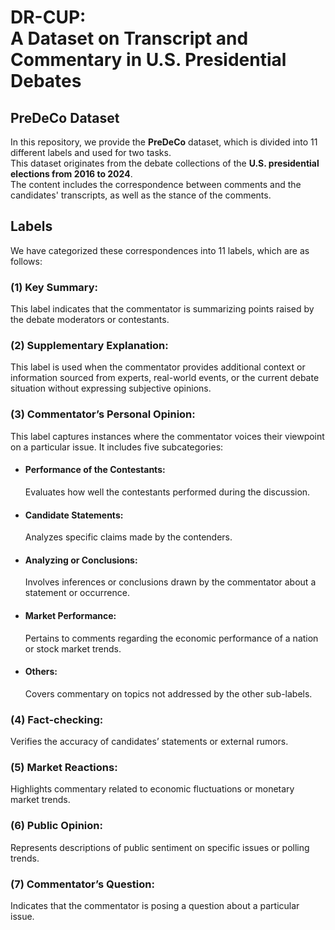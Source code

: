 # DR-CUP:<br /> A Dataset on Transcript and Commentary in U.S. Presidential Debates
## PreDeCo Dataset
In this repository, we provide the **PreDeCo** dataset, which is divided into 11 different labels and used for two tasks.<br />
This dataset originates from the debate collections of the **U.S. presidential elections from 2016 to 2024**.<br />
The content includes the correspondence between comments and the candidates' transcripts, as well as the stance of the comments.
## Labels
We have categorized these correspondences into 11 labels, which are as follows:
### (1) Key Summary:<br /> 
This label indicates that the commentator is summarizing points raised by the debate moderators or contestants.
### (2) Supplementary Explanation: <br />
This label is used when the commentator provides additional context or information sourced from experts, real-world events, or the current debate situation without expressing subjective opinions.
### (3) Commentator’s Personal Opinion: <br />
This label captures instances where the commentator voices their viewpoint on a particular issue. It includes five subcategories:<br />
- #### Performance of the Contestants:
	Evaluates how well the contestants performed during the discussion.
- #### Candidate Statements:
	Analyzes specific claims made by the contenders.
- #### Analyzing or Conclusions:
	Involves inferences or conclusions drawn by the commentator about a statement or occurrence.
- #### Market Performance:
  Pertains to comments regarding the economic performance of a nation or stock market trends.
- #### Others:
  Covers commentary on topics not addressed by the other sub-labels.
### (4) Fact-checking:
Verifies the accuracy of candidates’ statements or external rumors.
### (5) Market Reactions: 
Highlights commentary related to economic fluctuations or monetary market trends.
### (6) Public Opinion:
Represents descriptions of public sentiment on specific issues or polling trends.
### (7) Commentator’s Question: 
Indicates that the commentator is posing a question about a particular issue.
